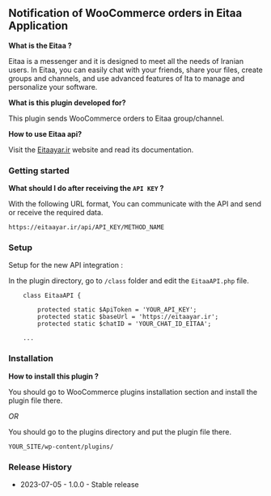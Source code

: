 ## Notification of WooCommerce orders in Eitaa Application

**What is the Eitaa ?**

Eitaa is a messenger and it is designed to meet all the needs of Iranian users.
In Eitaa, you can easily chat with your friends, share your files, create groups and channels, and use advanced features of Ita to manage and personalize your software.

**What is this plugin developed for?**

This plugin sends WooCommerce orders to Eitaa group/channel.

**How to use Eitaa api?**

Visit the [Eitaayar.ir](https://eitaayar.ir/) website and read its documentation.

### Getting started

**What should I do after receiving the `API KEY` ?**

With the following URL format, You can communicate with the API and send or receive the required data.

`https://eitaayar.ir/api/API_KEY/METHOD_NAME`

### Setup

Setup for the new API integration :

In the plugin directory, go to `/class` folder and edit the `EitaaAPI.php` file.

```
    class EitaaAPI {

        protected static $ApiToken = 'YOUR_API_KEY';
        protected static $baseUrl = 'https://eitaayar.ir';
        protected static $chatID = 'YOUR_CHAT_ID_EITAA';

    ...
```

### Installation

**How to install this plugin ?**

You should go to WooCommerce plugins installation section and install the plugin file there.

_OR_

You should go to the plugins directory and put the plugin file there.

`YOUR_SITE/wp-content/plugins/`

### Release History

- 2023-07-05 - 1.0.0 - Stable release
